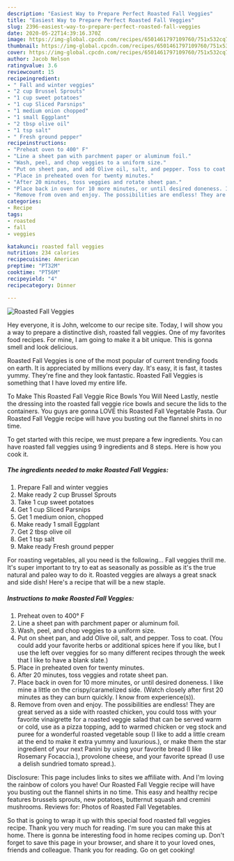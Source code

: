 ```yaml
---
description: "Easiest Way to Prepare Perfect Roasted Fall Veggies"
title: "Easiest Way to Prepare Perfect Roasted Fall Veggies"
slug: 2396-easiest-way-to-prepare-perfect-roasted-fall-veggies
date: 2020-05-22T14:39:16.370Z
image: https://img-global.cpcdn.com/recipes/6501461797109760/751x532cq70/roasted-fall-veggies-recipe-main-photo.jpg
thumbnail: https://img-global.cpcdn.com/recipes/6501461797109760/751x532cq70/roasted-fall-veggies-recipe-main-photo.jpg
cover: https://img-global.cpcdn.com/recipes/6501461797109760/751x532cq70/roasted-fall-veggies-recipe-main-photo.jpg
author: Jacob Nelson
ratingvalue: 3.6
reviewcount: 15
recipeingredient:
- " Fall and winter veggies"
- "2 cup Brussel Sprouts"
- "1 cup sweet potatoes"
- "1 cup Sliced Parsnips"
- "1 medium onion chopped"
- "1 small Eggplant"
- "2 tbsp olive oil"
- "1 tsp salt"
- " Fresh ground pepper"
recipeinstructions:
- "Preheat oven to 400° F"
- "Line a sheet pan with parchment paper or aluminum foil."
- "Wash, peel, and chop veggies to a uniform size."
- "Put on sheet pan, and add Olive oil, salt, and pepper. Toss to coat. (You could add your favorite herbs or additional spices here if you like, but I use the left over veggies for so many different recipes through the week that I like to have a blank slate.)"
- "Place in preheated oven for twenty minutes."
- "After 20 minutes, toss veggies and rotate sheet pan."
- "Place back in oven for 10 more minutes, or until desired doneness. I like mine a little on the crispy/caramelized side. (Watch closely after first 20 minutes as they can burn quickly. I know from experience(s))."
- "Remove from oven and enjoy. The possibilities are endless! They are great served as a side with roasted chicken, you could toss with your favorite vinaigrette for a roasted veggie salad that can be served warm or cold, use as a pizza topping, add to warmed chicken or veg stock and puree for a wonderful roasted vegetable soup (I like to add a little cream at the end to make it extra yummy and luxurious.), or make them the star ingredient of your next Panini by using your favorite bread (I like Rosemary Focaccia.), provolone cheese, and your favorite spread (I use a delish sundried tomato spread.)."
categories:
- Recipe
tags:
- roasted
- fall
- veggies

katakunci: roasted fall veggies 
nutrition: 234 calories
recipecuisine: American
preptime: "PT32M"
cooktime: "PT56M"
recipeyield: "4"
recipecategory: Dinner

---
```



![Roasted Fall Veggies](https://img-global.cpcdn.com/recipes/6501461797109760/751x532cq70/roasted-fall-veggies-recipe-main-photo.jpg)

Hey everyone, it is John, welcome to our recipe site. Today, I will show you a way to prepare a distinctive dish, roasted fall veggies. One of my favorites food recipes. For mine, I am going to make it a bit unique. This is gonna smell and look delicious.

Roasted Fall Veggies is one of the most popular of current trending foods on earth. It is appreciated by millions every day. It's easy, it is fast, it tastes yummy. They're fine and they look fantastic. Roasted Fall Veggies is something that I have loved my entire life.

To Make This Roasted Fall Veggie Rice Bowls You Will Need Lastly, nestle the dressing into the roasted fall veggie rice bowls and secure the lids to the containers. You guys are gonna LOVE this Roasted Fall Vegetable Pasta. Our Roasted Fall Veggie recipe will have you busting out the flannel shirts in no time.


To get started with this recipe, we must prepare a few ingredients. You can have roasted fall veggies using 9 ingredients and 8 steps. Here is how you cook it.

<!--inarticleads1-->

##### The ingredients needed to make Roasted Fall Veggies:

1. Prepare  Fall and winter veggies
1. Make ready 2 cup Brussel Sprouts
1. Take 1 cup sweet potatoes
1. Get 1 cup Sliced Parsnips
1. Get 1 medium onion, chopped
1. Make ready 1 small Eggplant
1. Get 2 tbsp olive oil
1. Get 1 tsp salt
1. Make ready  Fresh ground pepper


For roasting vegetables, all you need is the following… Fall veggies thrill me. It&#39;s super important to try to eat as seasonally as possible as it&#39;s the true natural and paleo way to do it. Roasted veggies are always a great snack and side dish! Here&#39;s a recipe that will be a new staple. 

<!--inarticleads2-->

##### Instructions to make Roasted Fall Veggies:

1. Preheat oven to 400° F
1. Line a sheet pan with parchment paper or aluminum foil.
1. Wash, peel, and chop veggies to a uniform size.
1. Put on sheet pan, and add Olive oil, salt, and pepper. Toss to coat. (You could add your favorite herbs or additional spices here if you like, but I use the left over veggies for so many different recipes through the week that I like to have a blank slate.)
1. Place in preheated oven for twenty minutes.
1. After 20 minutes, toss veggies and rotate sheet pan.
1. Place back in oven for 10 more minutes, or until desired doneness. I like mine a little on the crispy/caramelized side. (Watch closely after first 20 minutes as they can burn quickly. I know from experience(s)).
1. Remove from oven and enjoy. The possibilities are endless! They are great served as a side with roasted chicken, you could toss with your favorite vinaigrette for a roasted veggie salad that can be served warm or cold, use as a pizza topping, add to warmed chicken or veg stock and puree for a wonderful roasted vegetable soup (I like to add a little cream at the end to make it extra yummy and luxurious.), or make them the star ingredient of your next Panini by using your favorite bread (I like Rosemary Focaccia.), provolone cheese, and your favorite spread (I use a delish sundried tomato spread.).


Disclosure: This page includes links to sites we affiliate with. And I&#39;m loving the rainbow of colors you have! Our Roasted Fall Veggie recipe will have you busting out the flannel shirts in no time. This easy and healthy recipe features brussels sprouts, new potatoes, butternut squash and cremini mushrooms. Reviews for: Photos of Roasted Fall Vegetables. 

So that is going to wrap it up with this special food roasted fall veggies recipe. Thank you very much for reading. I'm sure you can make this at home. There is gonna be interesting food in home recipes coming up. Don't forget to save this page in your browser, and share it to your loved ones, friends and colleague. Thank you for reading. Go on get cooking!
